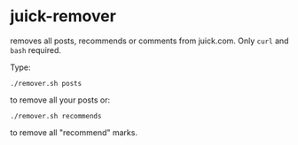 # juick-remover
removes all posts, recommends or comments from juick.com. Only `curl` and `bash` required.

Type:
```
./remover.sh posts
```
to remove all your posts or:
```
./remover.sh recommends
```
to remove all "recommend" marks.

